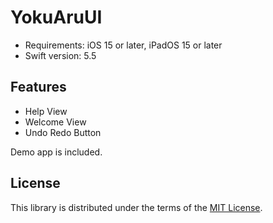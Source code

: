 # YokuAruUI

- Requirements: iOS 15 or later, iPadOS 15 or later
- Swift version: 5.5

## Features

- Help View
- Welcome View
- Undo Redo Button

Demo app is included.

## License

This library is distributed under the terms of the [MIT License](LICENSE).
